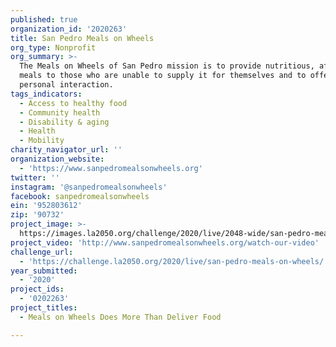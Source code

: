 ```yaml
---
published: true
organization_id: '2020263'
title: San Pedro Meals on Wheels
org_type: Nonprofit
org_summary: >-
  The Meals on Wheels of San Pedro mission is to provide nutritious, affordable
  meals to those who are unable to supply it for themselves and to offer caring,
  personal interaction.
tags_indicators:
  - Access to healthy food
  - Community health
  - Disability & aging
  - Health
  - Mobility
charity_navigator_url: ''
organization_website:
  - 'https://www.sanpedromealsonwheels.org'
twitter: ''
instagram: '@sanpedromealsonwheels'
facebook: sanpedromealsonwheels
ein: '952803612'
zip: '90732'
project_image: >-
  https://images.la2050.org/challenge/2020/live/2048-wide/san-pedro-meals-on-wheels.jpg
project_video: 'http://www.sanpedromealsonwheels.org/watch-our-video'
challenge_url:
  - 'https://challenge.la2050.org/2020/live/san-pedro-meals-on-wheels/'
year_submitted:
  - '2020'
project_ids:
  - '0202263'
project_titles:
  - Meals on Wheels Does More Than Deliver Food

---
```

